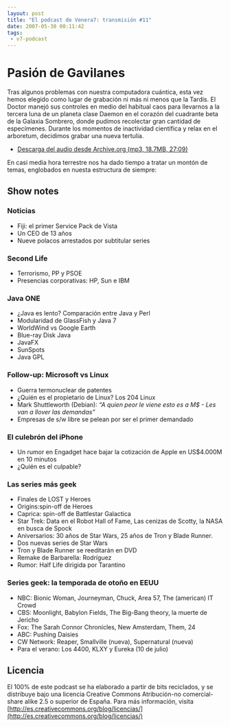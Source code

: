 ```yaml
---
layout: post
title: "El podcast de Venera7: transmisión #11"
date: 2007-05-30 00:11:42
tags:
 - v7-podcast
---
```


# Pasión de Gavilanes
Tras algunos problemas con nuestra computadora cuántica, esta vez hemos elegido como lugar de grabación ni más ni menos que la Tardis. El Doctor manejó sus controles en medio del habitual caos para llevarnos a la tercera luna de un planeta clase Daemon en el corazón del cuadrante beta de la Galaxia Sombrero, donde pudimos recolectar gran cantidad de especímenes. Durante los momentos de inactividad científica y relax en el arboretum, decidimos grabar una nueva tertulia.

- [Descarga del audio desde Archive.org (mp3, 18.7MB, 27:09)](https://archive.org/download/v7podcast/11%20Pasio%CC%81n%20de%20gavilanes.mp3)

En casi media hora terrestre nos ha dado tiempo a tratar un montón de temas, englobados en nuesta estructura de siempre:

## Show notes

### Noticias
- Fiji: el primer Service Pack de Vista
- Un CEO de 13 años
- Nueve polacos arrestados por subtitular series

### Second Life
- Terrorismo, PP y PSOE
- Presencias corporativas: HP, Sun e IBM

### Java ONE
- ¿Java es lento? Comparación entre Java y Perl
- Modularidad de GlassFish y Java 7
- WorldWind vs Google Earth
- Blue-ray Disk Java
- JavaFX
- SunSpots
- Java GPL

### Follow-up: Microsoft vs Linux
- Guerra termonuclear de patentes
- ¿Quién es el propietario de Linux? Los 204 Linux
- Mark Shuttleworth (Debian): *“A quien peor le viene esto es a M$ - Les van a llover las demandas”*
- Empresas de s/w libre se pelean por ser el primer demandado

### El culebrón del iPhone
- Un rumor en Engadget hace bajar la cotización de Apple en US$4.000M en 10 minutos
- ¿Quién es el culpable?

### Las series más geek
- Finales de LOST y Heroes
- Origins:spin-off de Heroes
- Caprica: spin-off de Battlestar Galactica
- Star Trek: Data en el Robot Hall of Fame, Las cenizas de Scotty, la NASA en busca de Spock
- Aniversarios: 30 años de Star Wars, 25 años de Tron y Blade Runner.
- Dos nuevas series de Star Wars
- Tron y Blade Runner se reeditarán en DVD
- Remake de Barbarella: Rodríguez
- Rumor: Half Life dirigida por Tarantino

### Series geek: la temporada de otoño en EEUU
- NBC: Bionic Woman, Journeyman, Chuck, Area 57, The (american) IT Crowd
- CBS: Moonlight, Babylon Fields, The Big-Bang theory, la muerte de Jericho
- Fox: The Sarah Connor Chronicles, New Amsterdam, Them, 24
- ABC: Pushing Daisies
- CW Network: Reaper, Smallville (nueva), Supernatural (nueva)
- Para el verano: Los 4400, KLXY y Eureka (10 de julio)

## Licencia
El 100% de este podcast se ha elaborado a partir de bits reciclados, y se distribuye bajo una licencia Creative Commons Atribución-no comercial-share alike 2.5 o superior de España. Para más información, visita [http://es.creativecommons.org/blog/licencias/](http://es.creativecommons.org/blog/licencias/)


